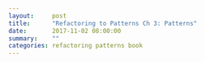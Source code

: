 ```yaml
---
layout:     post
title:      "Refactoring to Patterns Ch 3: Patterns"
date:       2017-11-02 08:00:00
summary:    "" 
categories: refactoring patterns book
---
```


